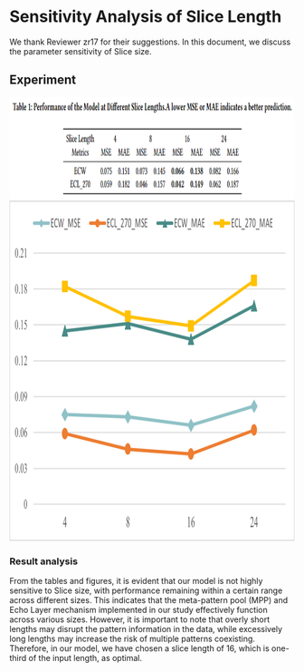 # Sensitivity Analysis of Slice Length

We thank Reviewer zr17 for their suggestions. In this document, we discuss the parameter sensitivity of Slice size.



## Experiment

<img src="figure/Sen_Slice_table.png" width="900" height="180" alt="description of image">
<img src="figure/Sen_Slice.png" width="900" height="600" alt="description of image">

### Result analysis
From the tables and figures, it is evident that our model is not highly sensitive to Slice size, with performance remaining within a certain range across different sizes. This indicates that the meta-pattern pool (MPP) and Echo Layer mechanism implemented in our study effectively function across various sizes. However, it is important to note that overly short lengths may disrupt the pattern information in the data, while excessively long lengths may increase the risk of multiple patterns coexisting. Therefore, in our model, we have chosen a slice length of 16, which is one-third of the input length, as optimal.
